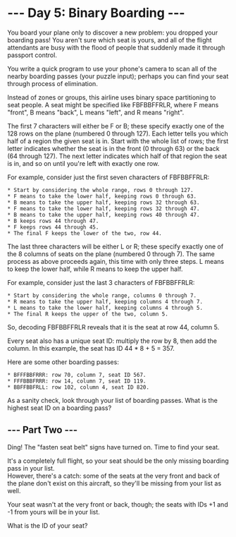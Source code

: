 # --- Day 5: Binary Boarding ---

You board your plane only to discover a new problem: you dropped your boarding pass! You aren't sure which seat is yours, and all of the flight attendants are busy with the flood of people that suddenly made it through passport control.

You write a quick program to use your phone's camera to scan all of the nearby boarding passes (your puzzle input); perhaps you can find your seat through process of elimination.

Instead of zones or groups, this airline uses binary space partitioning to seat people. A seat might be specified like FBFBBFFRLR, where F means "front", B means "back", L means "left", and R means "right".

The first 7 characters will either be F or B; these specify exactly one of the 128 rows on the plane (numbered 0 through 127). Each letter tells you which half of a region the given seat is in. Start with the whole list of rows; the first letter indicates whether the seat is in the front (0 through 63) or the back (64 through 127). The next letter indicates which half of that region the seat is in, and so on until you're left with exactly one row.

For example, consider just the first seven characters of FBFBBFFRLR:

    * Start by considering the whole range, rows 0 through 127.
    * F means to take the lower half, keeping rows 0 through 63.
    * B means to take the upper half, keeping rows 32 through 63.
    * F means to take the lower half, keeping rows 32 through 47.
    * B means to take the upper half, keeping rows 40 through 47.
    * B keeps rows 44 through 47.
    * F keeps rows 44 through 45.
    * The final F keeps the lower of the two, row 44.

The last three characters will be either L or R; these specify exactly one of the 8 columns of seats on the plane (numbered 0 through 7). The same process as above proceeds again, this time with only three steps. L means to keep the lower half, while R means to keep the upper half.

For example, consider just the last 3 characters of FBFBBFFRLR:

    * Start by considering the whole range, columns 0 through 7.
    * R means to take the upper half, keeping columns 4 through 7.
    * L means to take the lower half, keeping columns 4 through 5.
    * The final R keeps the upper of the two, column 5.

So, decoding FBFBBFFRLR reveals that it is the seat at row 44, column 5.

Every seat also has a unique seat ID: multiply the row by 8, then add the column. In this example, the seat has ID 44 * 8 + 5 = 357.

Here are some other boarding passes:

    * BFFFBBFRRR: row 70, column 7, seat ID 567.
    * FFFBBBFRRR: row 14, column 7, seat ID 119.
    * BBFFBBFRLL: row 102, column 4, seat ID 820.

As a sanity check, look through your list of boarding passes. What is the highest seat ID on a boarding pass?

## --- Part Two ---

Ding! The "fasten seat belt" signs have turned on. Time to find your seat.  

It's a completely full flight, so your seat should be the only missing boarding pass in your list.  
However, there's a catch: some of the seats at the very front and back of the plane don't exist on this aircraft, so they'll be missing from your list as well.

Your seat wasn't at the very front or back, though; the seats with IDs +1 and -1 from yours will be in your list.  

What is the ID of your seat?
